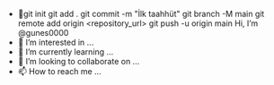 - 👋git init
git add .
git commit -m "İlk taahhüt"
git branch -M main
git remote add origin <repository_url>
git push -u origin main Hi, I’m @gunes0000
- 👀 I’m interested in ...
- 🌱 I’m currently learning ...
- 💞️ I’m looking to collaborate on ...
- 📫 How to reach me ...

<!---
gunes0000/gunes0000 is a ✨ special ✨ repository because its `README.md` (this file) appears on your GitHub profile.
You can click the Preview link to take a look at your changes.
--->
